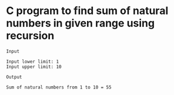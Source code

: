 # C program to find sum of natural numbers in given range using recursion


```
Input

Input lower limit: 1
Input upper limit: 10

Output

Sum of natural numbers from 1 to 10 = 55
```
